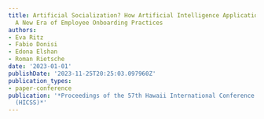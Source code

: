 ```yaml
---
title: Artificial Socialization? How Artificial Intelligence Applications Can Shape
  A New Era of Employee Onboarding Practices
authors:
- Eva Ritz
- Fabio Donisi
- Edona Elshan
- Roman Rietsche
date: '2023-01-01'
publishDate: '2023-11-25T20:25:03.097960Z'
publication_types:
- paper-conference
publication: '*Proceedings of the 57th Hawaii International Conference on System Sciences
  (HICSS)*'
---
```

